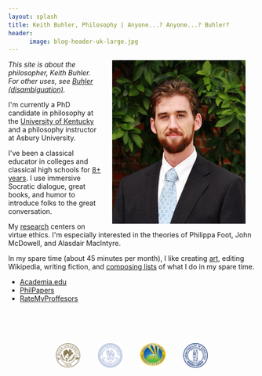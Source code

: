 ```yaml
---
layout: splash
title: Keith Buhler, Philosophy | Anyone...? Anyone...? Buhler? 
header: 
      image: blog-header-uk-large.jpg
--- 
```


<img src="/images/keithbuhler-golden.png" alt="Keith Buhler" hspace="20px" align="right"> 

*This site is about the philosopher, Keith Buhler. For other uses, see [Buhler (disambiguation)](/disambiguation).*


I'm currently a PhD candidate in philosophy at the [University of Kentucky](https://philosophy.as.uky.edu/users/kebu226) and a philosophy instructor at Asbury University. 

I've been a classical educator in colleges and classical high schools for [8+ years](/Buhler-CV). I use immersive Socratic dialogue, great books, and humor to introduce folks to the great conversation.  

My [research](/research) centers on virtue ethics. I'm especially interested in the theories of Philippa Foot, John McDowell, and Alasdair MacIntyre. 

In my spare time (about 45 minutes per month), I like creating [art](/art), editing Wikipedia, writing fiction, and [composing lists](https://en.wikipedia.org/wiki/Recursion) of what I do in my spare time. 

* [Academia.edu](https://uky.academia.edu/KeithBuhler)
* [PhilPapers](http://philpapers.org/profile/47267)
* [RateMyProffesors](http://www.ratemyprofessors.com/ShowRatings.jsp?tid=1822771) 
 

<br>
<br>
<br>
<br>

<div align="center"> &nbsp;&nbsp; <img src="/images/seal-biola.png" alt="Biola" height="50" align="center" hspace="10px" width="50"> &nbsp;&nbsp; <img src="/images/seal-thi.png" alt="Torrey Honors" height="50" width="50" align="center" hspace="10px"> &nbsp;&nbsp; <img src="/images/seal-balamand.png" alt="Balamand" height="52" width="52" align="center" hspace="10px"> &nbsp;&nbsp; <img src="/images/seal-uk.png" alt="Kentucky" height="50" width="50" align="center" hspace="10px"> &nbsp;&nbsp; </div>